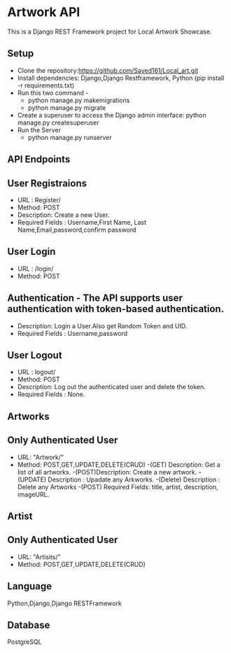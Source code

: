 # Artwork API

This is a Django REST Framework project for Local Artwork Showcase.

## Setup
- Clone the repository:https://github.com/Sayed161/Local_art.git
- Install dependencies: Django,Django Restframework, Python (pip install -r requirements.txt)
- Run this two command - 
   - python manage.py makemigrations
   - python manage.py migrate
- Create a superuser to access the Django admin interface:
python manage.py createsuperuser
- Run the Server 
  - python manage.py runserver

## API Endpoints
## User Registraions
- URL : Register/
- Method: POST
- Description: Create a new User.
- Required Fields : Username,First Name, Last Name,Email,password,confirm password

## User Login
- URL : /login/
- Method: POST
## Authentication - The API supports user authentication with token-based authentication.
- Description: Login a User.Also get Random Token and UID.
- Required Fields : Username,password

## User Logout
- URL : logout/
- Method: POST
- Description: Log out the authenticated user and delete the token.
- Required Fields : None.

## Artworks
## Only Authenticated User

- URL: "Artwork/"
- Method: POST,GET,UPDATE,DELETE(CRUD)
-(GET) Description: Get a list of all artworks.
-(POST)Description: Create a new artwork.
-(UPDATE) Description : Upadate any Arkworks.
-(Delete) Description : Delete any Artworks
-(POST) Required Fields: title, artist, description, imageURL.

## Artist
## Only Authenticated User

- URL: "Artisits/"
- Method: POST,GET,UPDATE,DELETE(CRUD)

## Language
Python,Django,Django RESTFramework

## Database
PostgreSQL


